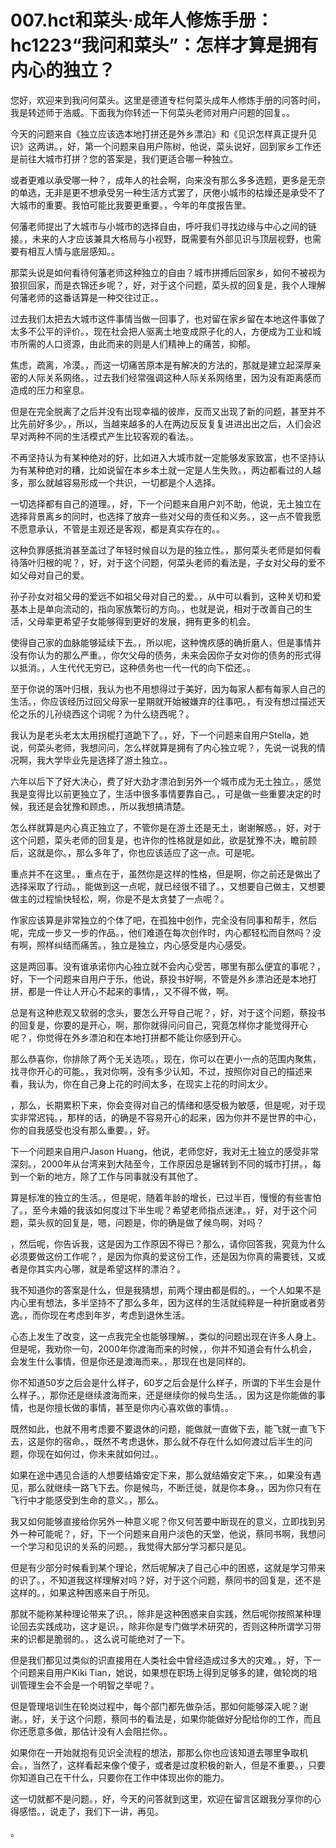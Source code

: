 # 007.hct和菜头·成年人修炼手册：hc1223“我问和菜头”：怎样才算是拥有内心的独立？

您好，欢迎来到我问何菜头。这里是德道专栏何菜头成年人修炼手册的问答时间，我是转述师于浩威。下面我为你转述一下何菜头老师对用户问题的回复。。

今天的问题来自《独立应该选本地打拼还是外乡漂泊》和《见识怎样真正提升见识》这两讲。，好，第一个问题来自用户陈树，他说，菜头说好，回到家乡工作还是前往大城市打拼？您的答案是，我们更适合哪一种独立。

或者更难以承受哪一种？，成年人的社会啊，向来没有那么多多选题，更多是无奈的单选，无非是更不想承受另一种生活方式罢了，厌倦小城市的枯燥还是承受不了大城市的重要。我怕可能比我要更重要。，今年的年度报告里。

何藩老师提出了大城市与小城市的选择自由，呼吁我们寻找边缘与中心之间的链接。，未来的人才应该兼具大格局与小视野，既需要有外部见识与顶层视野，也需要有相互人情与底层感知。。

那菜头说是如何看待何藩老师这种独立的自由？城市拼搏后回家乡，如何不被视为狼狈回家，而是衣锦还乡呢？，好，对于这个问题，菜头叔的回复是，我个人理解何藩老师的这番话算是一种交往过正。。

过去我们太把去大城市这件事情当做一回事了，也对留在家乡留在本地这件事做了太多不公平的评价。，现在社会把人驱离土地变成原子化的人，方便成为工业和城市所需的人口资源，由此而来的则是人们精神上的痛苦，抑郁。

焦虑，疏离，冷漠。，而这一切痛苦原本是有解决的方法的，那就是建立起深厚亲密的人际关系网络。，过去我们经常强调这种人际关系网络里，因为没有距离感而造成的压力和窒息。

但是在完全脱离了之后并没有出现幸福的彼岸，反而又出现了新的问题，甚至并不比先前好多少。，所以，当越来越多的人在两边反反复复进进出出之后，人们会迟早对两种不同的生活模式产生比较客观的看法。。

不再坚持认为有某种绝对的好，比如进入大城市就一定能够发家致富，也不坚持认为有某种绝对的糟，比如说留在本乡本土就一定是人生失败。，两边都看过的人越多，那么就越容易形成一个共识，一切都是个人选择。

一切选择都有自己的道理。，好，下一个问题来自用户刘不助，他说，无土独立在选择背景离乡的同时，也选择了放弃一些对父母的责任和义务。，这一点不管我愿不愿意承认，不管是主观还是客观，都是真实存在的。。

这种负罪感抵消甚至盖过了年轻时候自以为是的独立性。，那何菜头老师是如何看待落叶归根的呢？，好，对于这个问题，何菜头老师的看法是，子女对父母的爱不如父母对自己的爱。

孙子孙女对祖父母的爱远不如祖父母对自己的爱。，从中可以看到，这种关切和爱基本上是单向流动的，指向家族繁衍的方向。，也就是说，相对于改善自己的生活，父母辈更希望子女能够得到更好的发展，拥有更多的机会。

使得自己家的血脉能够延续下去。，所以呢，这种愧疚感的确折磨人，但是事情并没有你认为的那么严重。，你欠父母的债务，未来会因你子女对你的债务的形式得以抵消。，人生代代无穷已，这种债务也一代一代的向下偿还。。

至于你说的落叶归根，我认为也不用想得过于美好，因为每家人都有每家人自己的生活。，你应该经历过回父母家一星期就开始被嫌弃的往事吧。，有没有想过描述天伦之乐的儿孙绕西这个词呢？为什么绕西呢？。

我认为是老头老太太用拐棍打道跪下了。，好，下一个问题来自用户Stella，她说，何菜头老师，我想问问，怎么样就算是拥有了内心独立呢？，先说一说我的情况啊，我大学毕业先是选择了游土独立。。

六年以后下了好大决心，费了好大劲才漂泊到另外一个城市成为无土独立。，感觉我是变得比以前更独立了，生活中很多事情要靠自己。，可是做一些重要决定的时候，我还是会犹豫和顾虑。，所以我想搞清楚。

怎么样就算是内心真正独立了，不管你是在游土还是无土，谢谢解惑。，好，对于这个问题，菜头老师的回复是，也许你的性格就是如此，欲是犹豫不决，瞻前顾后，这就是你。，那么多年了，你也应该适应了这一点。可是呢。

重点并不在这里。，重点在于，虽然你是这样的性格，但是啊，你之前还是做出了选择采取了行动。，能做到这一点呢，就已经很不错了。，又想要自己做主，又想要做主的过程愉快轻松，啊，你是不是太贪婪了一点呢？。

作家应该算是非常独立的个体了吧，在孤独中创作，完全没有同事和帮手，然后呢，完成一步又一步的作品。，他们难道在每次创作时，内心都轻松而自然吗？没有啊，照样纠结而痛苦。，独立是独立，内心感受是内心感受。

这是两回事。没有谁承诺你内心独立就不会内心受苦，哪里有那么便宜的事呢？，好，下一个问题来自用户于乐，他说，蔡投书好啊，不管是外乡漂泊还是本地打拼，都是一件让人开心不起来的事情，，又不得不做，啊。

总是有这种悲观又软弱的念头，要怎么开导自己呢？，好，对于这个问题，蔡投书的回复是，你要的是开心，啊，那你就得问问自己，究竟怎样你才能觉得开心呢？，你觉得在外乡漂泊和在本地打拼都不能让你感到开心。

那么恭喜你，你排除了两个无关选项。，现在，你可以在更小一点的范围内聚焦，找寻你开心的可能。，我对你啊，没有多少认知，不过，按照你对自己的描述来看，我认为，你在自己身上花的时间太多，在现实上花的时间太少。

，那么，长期累积下来，你会变得对自己的情绪和感受极为敏感，但是呢，对于现实非常迟钝。，那样的话，的确是不容易开心的起来，因为你并不是世界的中心，你的自我感受也没有那么重要。，好。

下一个问题来自用户Jason Huang，他说，老师您好，我对无土独立的感受非常深刻。，2000年从台湾来到大陆至今，工作原因总是辗转到不同的城市打拼。，每到一个新的地方，除了工作与同事就没有其他了。

算是标准的独立的生活。，但是呢，随着年龄的增长，已过半百，慢慢的有些害怕了。，至今未婚的我该如何度过下半生呢？希望老师指点迷津。，好，对于这个问题，菜头叔的回复是，嗯，问题是，你的确是做了候鸟啊，对吗？

，然后呢，你告诉我，这是因为工作原因不得已？那么，请你回答我，究竟为什么必须要做这份工作呢？，是因为你真的爱这份工作，还是因为你真的需要钱，又或者是你其实内心哪，就是希望这样的漂泊？。

我不知道你的答案是什么，但是我猜想，前两个理由都是假的。，一个人如果不是内心里有想法，多半坚持不了那么多年，因为这样的生活就纯粹是一种折磨或者劳逸。，而你现在考虑到年岁，考虑到退休生活。

心态上发生了改变，这一点我完全也能够理解。，类似的问题出现在许多人身上。但是呢，我劝你一句，2000年你渡海而来的时候，，你并不知道会有什么机会，会发生什么事情，但是你还是渡海而来。，那现在也是同样的。

你不知道50岁之后会是什么样子，60岁之后会是什么样子，所谓的下半生会是什么样子。，那你还是继续渡海而来，还是继续你的候鸟生活。，因为这是你能做的事情，也是你擅长做的事情，甚至是你内心喜欢做的事情。。

既然如此，也就不用考虑要不要退休的问题，能做就一直做下去，能飞就一直飞下去，这是你的宿命。，既然不考虑退休，那么就不存在什么如何渡过后半生的问题，你现在如何过，你未来就如何过。。

如果在途中遇见合适的人想要结婚安定下来，那么就结婚安定下来。，如果没有遇见，那么就继续一路飞下去。你是候鸟，不断迁徙，就是你本身。，因为你只有在飞行中才能感受到生命的意义。，那么。

我又如何能够直接给你另外一种意义呢？你又何苦要中断现在的意义，立即找到另外一种可能呢？，好，下一个问题来自用户淡色的天堂，他说，蔡同书啊，我想问一个学习和见识的关系的问题。，我觉得大部分学习都只是见。

但是有少部分时候看到某个理论，然后呢解决了自己心中的困惑，这就是学习带来的识了。，不知道我这样理解对吗？好，对于这个问题，蔡同书的回复是，还不是这样的。，如果这种困惑来自于所见。

那就不能称某种理论带来了识。，除非是这种困惑来自实践，然后呢你按照某种理论回去实践成功，这才是识。，除非你是专门做学术研究的，否则这种所谓学习带来的识都是脆弱的。，这么说可能绝对了一下。

但是我们都见过类似的识直接用在人类社会中曾经造成过多大的灾难。，好，下一个问题来自用户Kiki Tian，她说，如果想在职场上得到足够多的建，做轮岗的培训管理生会不会是一个明智之举呢？。

但是管理培训生在轮岗过程中，每个部门都先做杂活，那如何能够深入呢？谢谢。，好，关于这个问题，蔡同书的看法是，如果你能做好分配给你的工作，而且你还愿意多做，那估计没有人会阻拦你。。

如果你在一开始就抱有见识全流程的想法，那那么你也应该知道去哪里争取机会。，当然了，这样看起来像个傻子，或者是过度积极的新人，但是不重要。，只要你知道自己在干什么，只要你在工作中体现出你的能力。

这一切就都不是问题。，好，今天的问答就到这里，欢迎在留言区跟我分享你的心得感悟。，说走了，我们下一讲，再见。

。